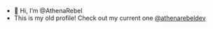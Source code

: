 - 👋 Hi, I’m @AthenaRebel
- This is my old profile! Check out my current one [@athenarebeldev](https://github.com/athenarebeldev/)
